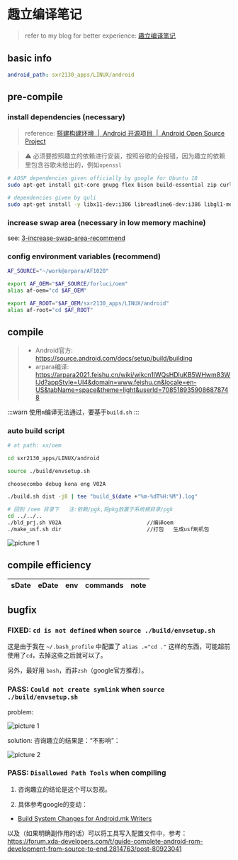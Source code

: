 # 趣立编译笔记

> refer to my blog for better experience: [趣立编译笔记](https://markshawn.com/docs/@arpara/android-framework/quli/compile)

## basic info

```yaml
android_path: sxr2130_apps/LINUX/android
```

## pre-compile

### install dependencies (necessary)

> reference: [搭建构建环境  |  Android 开源项目  |  Android Open Source Project](https://source.android.com/docs/setup/build/initializing#installing-required-packages-ubuntu-1804)

> :warning: 必须要按照趣立的依赖进行安装，按照谷歌的会报错，因为趣立的依赖里包含谷歌未给出的，例如`openssl`

```sh
# AOSP dependencies given officially by google for Ubuntu 18
sudo apt-get install git-core gnupg flex bison build-essential zip curl zlib1g-dev gcc-multilib g++-multilib libc6-dev-i386 libncurses5 lib32ncurses5-dev x11proto-core-dev libx11-dev lib32z1-dev libgl1-mesa-dev libxml2-utils xsltproc unzip fontconfig

# dependencies given by quli
sudo apt-get install -y libx11-dev:i386 libreadline6-dev:i386 libgl1-mesa-dev g++-multilib git flex bison gperf build-essential libncurses5-dev:i386 tofrodos python-markdown libxml2-utils xsltproc zlib1g-dev:i386 dpkg-dev libsdl1.2-dev git-core gnupg flex bison gperf build-essential zip curl zlib1g-dev gcc-multilib g++-multilib libc6-dev-i386 lib32ncurses5-dev x11proto-core-dev libx11-dev libgl1-mesa-dev libxml2-utils xsltproc unzip m4 lib32z-dev ccache libssl-dev libxml-simple-perl bc rsync
```

### increase swap area (necessary in low memory machine)

see: [3-increase-swap-area-recommend](../general/AndroidFramework/02-aosp-compile/index.md#3-increase-swap-area-recommend)

### config environment variables (recommend)

```sh
AF_SOURCE="~/work@arpara/AF1020"

export AF_OEM="$AF_SOURCE/forluci/oem"
alias af-oem="cd $AF_OEM"

export AF_ROOT="$AF_OEM/sxr2130_apps/LINUX/android"
alias af-root="cd $AF_ROOT"
```

## compile
 
> - Android官方: https://source.android.com/docs/setup/build/building
> - arpara编译: https://arpara2021.feishu.cn/wiki/wikcn1lWQsHDluKB5WHwm83WlJd?appStyle=UI4&domain=www.feishu.cn&locale=en-US&tabName=space&theme=light&userId=7085189359086878748

:::warn
使用`m`编译无法通过，要基于`build.sh`
:::

### auto build script

```sh
# at path: xx/oem

cd sxr2130_apps/LINUX/android

source ./build/envsetup.sh

choosecombo debug kona eng V02A

./build.sh dist -j8 | tee "build_$(date +"%m-%dT%H:%M").log"

# 回到 /oem 目录下   注:依赖/pgk,将pkg放置于系统根目录/pgk
cd ../../..
./bld_prj.sh V02A                           //编译oem   
./make_usf.sh dir                           //打包   生成usf刷机包
```

![picture 1](https://mark-vue-oss.oss-cn-hangzhou.aliyuncs.com/compile-1661847002308-9c3f8bc0082f05543f409ced04d7163670e86eda431dde7ad70e109af49f7780.png)  

## compile efficiency

| sDate | eDate | env | commands | note |
| ----- | ----- | --- | -------- | ---- |


## bugfix

### FIXED: `cd is not defined` when `source ./build/envsetup.sh`

这是由于我在 `~/.bash_profile` 中配置了 `alias .="cd ."` 这样的东西，可能超前使用了`cd`，去掉这些之后就可以了。

另外，最好用 `bash`，而非`zsh`（google官方推荐）。

### PASS: `Could not create symlink` when `source ./build/envsetup.sh`

problem:

![picture 1](https://mark-vue-oss.oss-cn-hangzhou.aliyuncs.com/compile-1661508344387-b9c65a4391c7df529dd1e7b4070077a26ceb38d5f144a7eeb4e056f330b2e7ea.png)  

solution: 咨询趣立的结果是：“不影响”：

  ![picture 2](https://mark-vue-oss.oss-cn-hangzhou.aliyuncs.com/compile-1661508944461-cb7c443d0fbfbcfddad80f59927e4fd7ba8155015c37f0d2221fa8895398ce4d.png)  

### PASS: `Disallowed Path Tools` when compiling

1. 咨询趣立的结论是这个可以忽视。

2. 具体参考google的变动：

  - [Build System Changes for Android.mk Writers](https://android.googlesource.com/platform/build/+/master/Changes.md#PATH_Tools)

  以及（如果明确副作用的话）可以将工具写入配置文件中，参考：https://forum.xda-developers.com/t/guide-complete-android-rom-development-from-source-to-end.2814763/post-80923041

